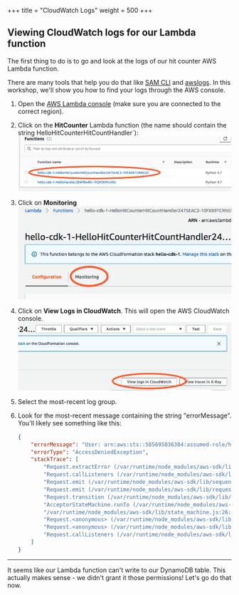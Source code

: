 +++
title = "CloudWatch Logs"
weight = 500
+++

## Viewing CloudWatch logs for our Lambda function

The first thing to do is to go and look at the logs of our hit counter AWS
Lambda function.

There are many tools that help you do that like [SAM
CLI](https://github.com/awslabs/aws-sam-cli) and
[awslogs](https://github.com/jorgebastida/awslogs). In this workshop, we'll show
you how to find your logs through the AWS console.

1. Open the [AWS Lambda console](https://console.aws.amazon.com/lambda/home) (make sure you
   are connected to the correct region).

2. Click on the __HitCounter__ Lambda function
   (the name should contain the string HelloHitCounterHitCountHandler`):
    ![](./logs1.png)

3. Click on __Monitoring__
    ![](./logs2.png)

4. Click on __View Logs in CloudWatch__. This will open the AWS CloudWatch console.
    ![](./logs3.png)

5. Select the most-recent log group.

6. Look for the most-recent message containing the string "errorMessage". You'll likely see something like this:


   ```json
   {
       "errorMessage": "User: arn:aws:sts::585695036304:assumed-role/hello-cdk-1-HelloHitCounterHitCounterHandlerS-TU5M09L1UBID/hello-cdk-1-HelloHitCounterHitCounterHandlerD-144HVUNEWRWEO is not authorized to perform: dynamodb:UpdateItem on resource: arn:aws:dynamodb:us-east-1:585695036304:table/hello-cdk-1-HelloHitCounterHits7AAEBF80-1DZVT3W84LJKB",
       "errorType": "AccessDeniedException",
       "stackTrace": [
           "Request.extractError (/var/runtime/node_modules/aws-sdk/lib/protocol/json.js:48:27)",
           "Request.callListeners (/var/runtime/node_modules/aws-sdk/lib/sequential_executor.js:105:20)",
           "Request.emit (/var/runtime/node_modules/aws-sdk/lib/sequential_executor.js:77:10)",
           "Request.emit (/var/runtime/node_modules/aws-sdk/lib/request.js:683:14)",
           "Request.transition (/var/runtime/node_modules/aws-sdk/lib/request.js:22:10)",
           "AcceptorStateMachine.runTo (/var/runtime/node_modules/aws-sdk/lib/state_machine.js:14:12)",
           "/var/runtime/node_modules/aws-sdk/lib/state_machine.js:26:10",
           "Request.<anonymous> (/var/runtime/node_modules/aws-sdk/lib/request.js:38:9)",
           "Request.<anonymous> (/var/runtime/node_modules/aws-sdk/lib/request.js:685:12)",
           "Request.callListeners (/var/runtime/node_modules/aws-sdk/lib/sequential_executor.js:115:18)"
       ]
   }
   ```

---

It seems like our Lambda function can't write to our DynamoDB table. This
actually makes sense - we didn't grant it those permissions! Let's go do that
now.

